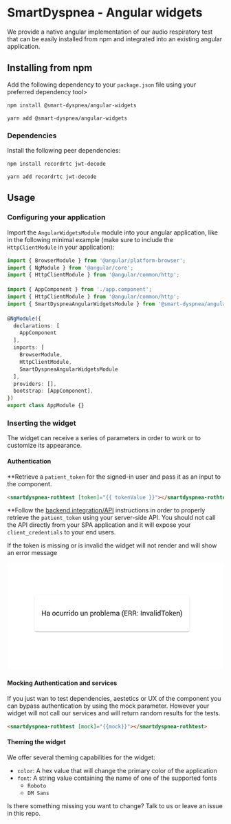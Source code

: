 # SmartDyspnea - Angular widgets

We provide a native angular implementation of our audio respiratory test that can be easily installed from npm and integrated into an existing angular application.

## Installing from npm

Add the following dependency to your `package.json` file using your preferred dependency tool>

```
npm install @smart-dyspnea/angular-widgets
```

```
yarn add @smart-dyspnea/angular-widgets
```

### Dependencies

Install the following peer dependencies:

```
npm install recordrtc jwt-decode
```

```
yarn add recordrtc jwt-decode
```

## Usage

### Configuring your application

Import the `AngularWidgetsModule` module into your angular application, like in the following minimal example (make sure to include the `HttpClientModule` in your application):

```typescript
import { BrowserModule } from '@angular/platform-browser';
import { NgModule } from '@angular/core';
import { HttpClientModule } from '@angular/common/http';

import { AppComponent } from './app.component';
import { HttpClientModule } from '@angular/common/http';
import { SmartDyspneaAngularWidgetsModule } from '@smart-dyspnea/angular-widgets';

@NgModule({
  declarations: [
    AppComponent
  ],
  imports: [
    BrowserModule,
    HttpClientModule,
    SmartDyspneaAngularWidgetsModule
  ],
  providers: [],
  bootstrap: [AppComponent],
})
export class AppModule {}
```

### Inserting the widget

The widget can receive a series of parameters in order to work or to customize its appearance.

#### Authentication
**Retrieve a `patient_token` for the signed-in user and pass it as an input to the component.

```html
<smartdyspnea-rothtest [token]="{{ tokenValue }}"></smartdyspnea-rothtest>
```

**Follow the [backend integration/API](../api/README.md) instructions in order to properly retrieve the `patient_token` using your server-side API. You should not call the API directly from your SPA application and it will expose your `client_credentials` to your end users.

If the token is missing or is invalid the widget will not render and will show an error message

![](./ss-tokenerror.png)

#### Mocking Authentication and services

If you just wan to test dependencies, aestetics or UX of the component you can bypass authentication by using the mock parameter. However your widget will not call our services and will return random results for the tests.

```html
<smartdyspnea-rothtest [mock]="{{mock}}"></smartdyspnea-rothtest>
```

#### Theming the widget

We offer several theming capabilities for the widget:

- `color`: A hex value that will change the primary color of the application
- `font`: A string value containing the name of one of the supported fonts
  - `Roboto`
  - `DM Sans`

Is there something missing you want to change? Talk to us or leave an issue in this repo.

